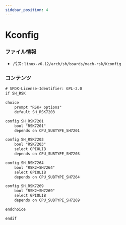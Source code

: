 ```yaml
---
sidebar_position: 4
---
```

# Kconfig

### ファイル情報

- パス: `linux-v6.12/arch/sh/boards/mach-rsk/Kconfig`

### コンテンツ

```txt
# SPDX-License-Identifier: GPL-2.0
if SH_RSK

choice
	prompt "RSK+ options"
	default SH_RSK7203

config SH_RSK7201
	bool "RSK7201"
	depends on CPU_SUBTYPE_SH7201

config SH_RSK7203
	bool "RSK7203"
	select GPIOLIB
	depends on CPU_SUBTYPE_SH7203

config SH_RSK7264
	bool "RSK2+SH7264"
	select GPIOLIB
	depends on CPU_SUBTYPE_SH7264

config SH_RSK7269
	bool "RSK2+SH7269"
	select GPIOLIB
	depends on CPU_SUBTYPE_SH7269

endchoice

endif

```
